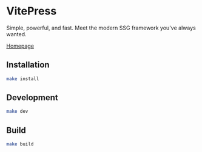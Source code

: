 # VitePress

Simple, powerful, and fast.
Meet the modern SSG framework you've always wanted.

[Homepage](https://vitepress.dev/)

## Installation

```bash
make install
```

## Development

```bash
make dev
```

## Build

```bash
make build
```
